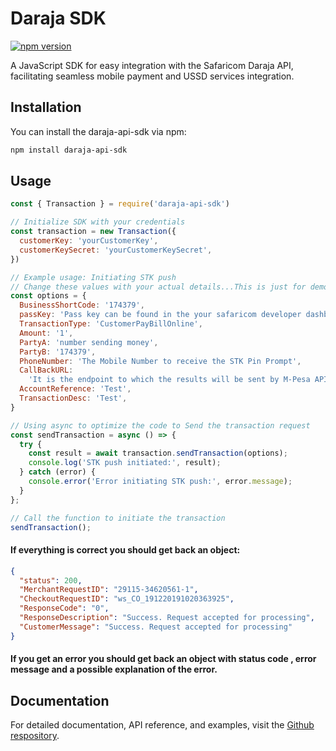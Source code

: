 # Daraja SDK

[![npm version](https://img.shields.io/npm/v/daraja-api-sdk.svg?style=flat)](https://www.npmjs.com/package/daraja-api-sdk)

A JavaScript SDK for easy integration with the Safaricom Daraja API, facilitating seamless mobile payment and USSD services integration.

## Installation

You can install the daraja-api-sdk via npm:

```bash
npm install daraja-api-sdk
```

## Usage

```javascript
const { Transaction } = require('daraja-api-sdk')

// Initialize SDK with your credentials
const transaction = new Transaction({
  customerKey: 'yourCustomerKey',
  customerKeySecret: 'yourCustomerKeySecret',
})

// Example usage: Initiating STK push
// Change these values with your actual details...This is just for demo
const options = {
  BusinessShortCode: '174379',
  passKey: 'Pass key can be found in the your safaricom developer dashboard'
  TransactionType: 'CustomerPayBillOnline',
  Amount: '1',
  PartyA: 'number sending money',
  PartyB: '174379',
  PhoneNumber: 'The Mobile Number to receive the STK Pin Prompt',
  CallBackURL:
    'It is the endpoint to which the results will be sent by M-Pesa API Party A completes or cancel the transaction',
  AccountReference: 'Test',
  TransactionDesc: 'Test',
}

// Using async to optimize the code to Send the transaction request
const sendTransaction = async () => {
  try {
    const result = await transaction.sendTransaction(options); 
    console.log('STK push initiated:', result);
  } catch (error) {
    console.error('Error initiating STK push:', error.message);
  }
};

// Call the function to initiate the transaction
sendTransaction();
```

#### If everything is correct you should get back an object:

```json
{
  "status": 200,
  "MerchantRequestID": "29115-34620561-1",
  "CheckoutRequestID": "ws_CO_191220191020363925",
  "ResponseCode": "0",
  "ResponseDescription": "Success. Request accepted for processing",
  "CustomerMessage": "Success. Request accepted for processing"
}
```

#### If you get an error you should get back an object with status code , error message and a possible explanation of the error.

## Documentation

For detailed documentation, API reference, and examples, visit the [Github respository](https://github.com/addyxx-h4ck1/Safaricom-Daraja-SDK).
